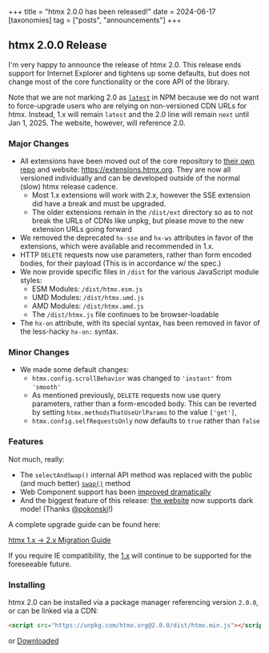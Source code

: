 +++
title = "htmx 2.0.0 has been released!"
date = 2024-06-17
[taxonomies]
tag = ["posts", "announcements"]
+++

## htmx 2.0.0 Release

I'm very happy to announce the release of htmx 2.0.  This release ends support for Internet Explorer and tightens up some
defaults, but does not change most of the core functionality or the core API of the library.

Note that we are not marking 2.0 as [`latest`](https://docs.npmjs.com/cli/v10/commands/npm-dist-tag#purpose) in NPM 
because we do not want to force-upgrade users who are relying on non-versioned CDN URLs for htmx.  Instead, 1.x will
remain `latest` and the 2.0 line will remain `next` until Jan 1, 2025. The website, however, will reference 2.0.

### Major Changes

* All extensions have been moved out of the core repository to [their own repo](https://github.com/bigskysoftware/htmx-extensions/)
  and website: <https://extensions.htmx.org>.  They are now all versioned individually and can be developed outside of
  the normal (slow) htmx release cadence.
  * Most 1.x extensions will work with 2.x, however the SSE extension did have a break and must be upgraded.
  * The older extensions remain in the `/dist/ext` directory so as to not break the URLs of CDNs like unpkg, but please
    move to the new extension URLs going forward
* We removed the deprecated `hx-sse` and `hx-ws` attributes in favor of the extensions, which were available and
  recommended in 1.x.
* HTTP `DELETE` requests now use parameters, rather than form encoded bodies, for their payload (This is in accordance w/ the spec.)
* We now provide specific files in `/dist` for the various JavaScript module styles:
  * ESM Modules: `/dist/htmx.esm.js`
  * UMD Modules: `/dist/htmx.umd.js`
  * AMD Modules: `/dist/htmx.amd.js`
  * The `/dist/htmx.js` file continues to be browser-loadable
* The `hx-on` attribute, with its special syntax, has been removed in favor of the less-hacky `hx-on:` syntax.

### Minor Changes

* We made some default changes:
  * `htmx.config.scrollBehavior` was changed to `'instant'` from `'smooth'`
  * As mentioned previously, `DELETE` requests now use query parameters, rather than a form-encoded body.  This can
    be reverted by setting `htmx.methodsThatUseUrlParams` to  the value `['get']`,
  * `htmx.config.selfRequestsOnly` now defaults to `true` rather than `false`

### Features

Not much, really:

* The `selectAndSwap()` internal API method was replaced with the public (and much better) [`swap()`](/api/#swap) method
* Web Component support has been [improved dramatically](@/examples/web-components.md)
* And the biggest feature of this release: [the website](https://htmx.org) now supports dark mode! (Thanks [@pokonski](https://github.com/pokonski)!)

A complete upgrade guide can be found here:

[htmx 1.x -> 2.x Migration Guide](@/migration-guide-htmx-1.md)

If you require IE compatibility, the [1.x](https://v1.htmx.org) will continue to be supported for the foreseeable future.

### Installing

htmx 2.0 can be installed via a package manager referencing version `2.0.0`, or can be linked via a CDN:

```html
<script src="https://unpkg.com/htmx.org@2.0.0/dist/htmx.min.js"></script>
```

or <a href="https://unpkg.com/htmx.org@2.0.0/dist/htmx.min.js" download>Downloaded</a>
